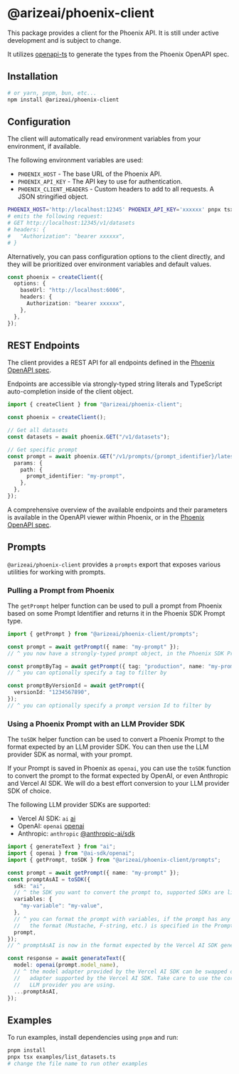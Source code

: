 # @arizeai/phoenix-client

This package provides a client for the Phoenix API. It is still under active development and is subject to change.

It utilizes [openapi-ts](https://openapi-ts.pages.dev/) to generate the types from the Phoenix OpenAPI spec.

## Installation

```bash
# or yarn, pnpm, bun, etc...
npm install @arizeai/phoenix-client
```

## Configuration

The client will automatically read environment variables from your environment, if available.

The following environment variables are used:

- `PHOENIX_HOST` - The base URL of the Phoenix API.
- `PHOENIX_API_KEY` - The API key to use for authentication.
- `PHOENIX_CLIENT_HEADERS` - Custom headers to add to all requests. A JSON stringified object.

```bash
PHOENIX_HOST='http://localhost:12345' PHOENIX_API_KEY='xxxxxx' pnpx tsx examples/list_datasets.ts
# emits the following request:
# GET http://localhost:12345/v1/datasets
# headers: {
#   "Authorization": "bearer xxxxxx",
# }
```

Alternatively, you can pass configuration options to the client directly, and they will be prioritized over environment variables and default values.

```ts
const phoenix = createClient({
  options: {
    baseUrl: "http://localhost:6006",
    headers: {
      Authorization: "bearer xxxxxx",
    },
  },
});
```

## REST Endpoints

The client provides a REST API for all endpoints defined in the [Phoenix OpenAPI spec](https://github.com/Arize-ai/phoenix/blob/main/schemas/openapi.json).

Endpoints are accessible via strongly-typed string literals and TypeScript auto-completion inside of the client object.

```ts
import { createClient } from "@arizeai/phoenix-client";

const phoenix = createClient();

// Get all datasets
const datasets = await phoenix.GET("/v1/datasets");

// Get specific prompt
const prompt = await phoenix.GET("/v1/prompts/{prompt_identifier}/latest", {
  params: {
    path: {
      prompt_identifier: "my-prompt",
    },
  },
});
```

A comprehensive overview of the available endpoints and their parameters is available in the OpenAPI viewer within Phoenix, or in the [Phoenix OpenAPI spec](https://github.com/Arize-ai/phoenix/blob/main/schemas/openapi.json).

## Prompts

`@arizeai/phoenix-client` provides a `prompts` export that exposes various utilities for working with prompts.

### Pulling a Prompt from Phoenix

The `getPrompt` helper function can be used to pull a prompt from Phoenix based on some Prompt Identifier and returns it in the Phoenix SDK Prompt type.

```ts
import { getPrompt } from "@arizeai/phoenix-client/prompts";

const prompt = await getPrompt({ name: "my-prompt" });
// ^ you now have a strongly-typed prompt object, in the Phoenix SDK Prompt type

const promptByTag = await getPrompt({ tag: "production", name: "my-prompt" });
// ^ you can optionally specify a tag to filter by

const promptByVersionId = await getPrompt({
  versionId: "1234567890",
});
// ^ you can optionally specify a prompt version Id to filter by
```

### Using a Phoenix Prompt with an LLM Provider SDK

The `toSDK` helper function can be used to convert a Phoenix Prompt to the format expected by an LLM provider SDK. You can then use the LLM provider SDK as normal, with your prompt.

If your Prompt is saved in Phoenix as `openai`, you can use the `toSDK` function to convert the prompt to the format expected by OpenAI, or even Anthropic and Vercel AI SDK. We will do a best
effort conversion to your LLM provider SDK of choice.

The following LLM provider SDKs are supported:

- Vercel AI SDK: `ai` [ai](https://www.npmjs.com/package/ai)
- OpenAI: `openai` [openai](https://www.npmjs.com/package/openai)
- Anthropic: `anthropic` [@anthropic-ai/sdk](https://www.npmjs.com/package/@anthropic-ai/sdk)

```ts
import { generateText } from "ai";
import { openai } from "@ai-sdk/openai";
import { getPrompt, toSDK } from "@arizeai/phoenix-client/prompts";

const prompt = await getPrompt({ name: "my-prompt" });
const promptAsAI = toSDK({
  sdk: "ai",
  // ^ the SDK you want to convert the prompt to, supported SDKs are listed above
  variables: {
    "my-variable": "my-value",
  },
  // ^ you can format the prompt with variables, if the prompt has any variables in its template
  //   the format (Mustache, F-string, etc.) is specified in the Prompt itself
  prompt,
});
// ^ promptAsAI is now in the format expected by the Vercel AI SDK generateText function

const response = await generateText({
  model: openai(prompt.model_name),
  // ^ the model adapter provided by the Vercel AI SDK can be swapped out for any other model
  //   adapter supported by the Vercel AI SDK. Take care to use the correct model name for the
  //   LLM provider you are using.
  ...promptAsAI,
});
```

## Examples

To run examples, install dependencies using `pnpm` and run:

```bash
pnpm install
pnpx tsx examples/list_datasets.ts
# change the file name to run other examples
```

